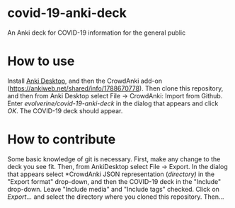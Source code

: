 # covid-19-anki-deck
An Anki deck for COVID-19 information for the general public

# How to use
Install [Anki Desktop](https://apps.ankiweb.net/), and then the CrowdAnki add-on (https://ankiweb.net/shared/info/1788670778). Then clone this repository, and then from Anki Desktop select File -> CrowdAnki: Import from Github. Enter *evolverine/covid-19-anki-deck* in the dialog that appears and click *OK*. The COVID-19 deck should appear.

# How to contribute
Some basic knowledge of git is necessary. First, make any change to the deck you see fit. Then, from AnkiDesktop select File -> Export. In the dialog that appears select *CrowdAnki JSON representation (*directory)* in the "Export format" drop-down, and then the COVID-19 deck in the "Include" drop-down. Leave "Include media" and "Include tags" checked. Click on *Export...* and select the directory where you cloned this repository. Then...
